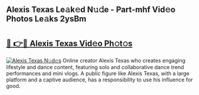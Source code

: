 ## Alexis Texas Le𝚊k𝚎d N𝚞𝚍e - Part-mhf Vid𝚎o Photos Le𝚊ks 2ysBm

# <h2><a href="http://fbf9oo7.evod.top/?m=Alexis+Texas">🔗 👉🔴 Alexis Texas Vid𝚎o Ph𝚘t𝚘s</a></h2>

[![Alexis Texas N𝚞d𝚎s](https://i.imgur.com/8V9OHl7.gif)](http://fbf9oo7.evod.top/?m=Alexis+Texas)
Online creator Alexis Texas who creates engaging lifestyle and dance content, featuring solo and collaborative dance trend performances and mini vlogs. A public figure like Alexis Texas, with a large platform and a captive audience, has a responsibility to use his influence for good. 
